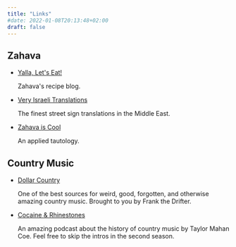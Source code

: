 ```yaml
---
title: "Links"
#date: 2022-01-08T20:13:48+02:00
draft: false
---
```

## Zahava

 * [Yalla, Let's Eat!](https://yallaletseat.blogspot.com/)

     Zahava's recipe blog.

 * [Very Israeli Translations](https://www.instagram.com/veryisraelitranslations/)

     The finest street sign translations in the Middle East.

 * [Zahava is Cool](https://zahava-is.cool/)

     An applied tautology.

## Country Music 

 * [Dollar Country](http://dollarcountry.org/)

     One of the best sources for weird, good, forgotten, and otherwise amazing country music. Brought to you by Frank the Drifter.

 * [Cocaine & Rhinestones](https://cocaineandrhinestones.com/)
    
     An amazing podcast about the history of country music by Taylor Mahan Coe. Feel free to skip the intros in the second season.

